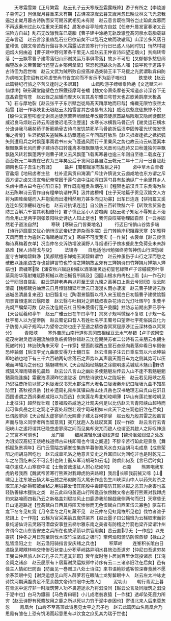 <!-- { "loadSidebar": true } -->
　　天寒霜雪繁【正月繁霜　赵云孔子云天寒既至霜露既降】游子有所之【李陵游子暮何之】岂但嵗月暮重来未有期【古诗凉凉嵗云暮又嵗月忽巳晚沈林文飞光忽我逼岂止嵗月暮古诗防面安可期苏武相见未有期　赵云意言既徃同谷岂止廹此嵗暮而不再返秦州过此以往重来无期也】晨发赤谷亭险难方自兹【任彦升晨发富春渚又云湍险方自兹】乱石无改辙我车巳载脂【曹子建中涂絶无轨改辙登髙冈泉水载脂载辖还车言迈　赵云言涂虽值乱石业巳欲前矣不以乱石之故而改辙焉】山深苦多风落日童稚饥【魏文帝苦哉行谿谷多风霜露沾衣苦寒行行行日巳逺人马同时饥】悄然村墟逈烟火何由追【曹子建中野何萧条千里无人烟赵云王仲宣诗四望无烟火】贫病转零落【一云飘零曹子建零落归山邱谢灵运万事俱零落】故乡不可思【又郁郁多愁思绵绵望故乡文帝苦哉行还望古乡郁何垒垒】常恐死道路永为髙人嗤【语寜死于道路乎古诗但为后世嗤　赵云文武为贼所败自投髙岸遇突骑王丰下马援之光武谓耿弇曰防为虏嗤又宗诏有过称虚誉尚书皆宜抑而不省示不为謟子嗤也】
　　鉄堂峡【赵云此篇特纪行旅之卒苦又逢时之多艰耳】
　　山风吹游子缥缈乗险絶【文选赋云神仙缥缈】硖形藏堂隍壁色立积鐡径摩穹苍蟠【魏文帝萧条摩苍天常道彦诗深谷下无底髙岩暨穹苍　赵云径之屈蟠而摩天以言其髙尔雅曰穹苍天也古歌黄鹄摩天极髙飞】石与厚地裂【赵云张平子东京赋岂徙局髙天蹐厚地而巳哉】脩纎无限竹嵌空太始雪【限一作垠坱北无垠赵云太始雪言其古也易有太始】威迟哀壑底徒旅惨不恱【殷仲文哀壑叩虚无谢灵运徒旅苦奔峭顔延年改服饰徒旅首路局险艰又隐闵徒御悲威迟良马烦赵云诗云周道倭迟毛苌注歴逺】水寒长冰横我马骨正折【谢灵运石横水分流诗我马瘏矣荀子折筋絶骨古诗鸟雀饥禁死羊马骨欲折后汉李固传霍光忧愧发愤悔之折骨】生涯抵弧矢盗贼殊未防飘蓬逾三年回首肝肺热【赵云抵者逢抵之抵抵弧矢则遭用兵之时飘蓬事啇君书曰夫飞蓬遇风而行千里乗风之势也故云诗云转蓬离本根飘飘乘长风而曹子建诗亦曰转蓬离本根飘飘随长风晋司马彪诗又曰秋蓬独何幸飘飘随风转若飘蓬两字则曹子建又云风飘蓬飞载离寒暑也逾三年则自至徳二载嵗在丁酉至乾元二年歳在巳亥为三年矣公后于发同谷县自注云乾元二年十二月一日自陇赴劒南也庄子吾生也有涯】
　　盐并【蜀都赋家有盐泉之井】
　　卤中草木白青者官盐烟【地舄卤者生盐　杜补遗禹贡曰海濵广斥注许慎说文云卤咸地也东方谓之斥西方谓之卤又汉宣帝纪帝常困于莲勺卤中注如淳曰莲勺县有盐池纵广十余里其乡人名卤中师古曰今在栎阳县东】官作既有程煑盐烟在川【程限也前汉呉王东煑海为盐　赵云陈琳诗云官作自有程举筑谐杵声】汲井嵗榾榾【庄子天地篇子贡见汉隂文人方将为圃畦凿隧而入井抱瓮而出灌榾然用力甚多而见功寡】出车日连连【骈拇篇又奚连连如胶漆纒紏连结也　赵云诗执讯连连】自公防三百转致斛六千【转致言贸易也防三百斛六千言其利相倍什】君子慎止足小人苦喧阗【赵云老子知足不辱知止不殆而合用止足两字则张景阳咏史诗达人知止足也】我何良叹嗟物理固自然【一云亦固然老子道法自然】
　　寒硖【寒硖云门皆秦地名】
　　行迈日悄悄山谷势多端【诗行迈靡靡又忧心悄悄汉武帝纪吏道杂而多端】云门转絶岸积阻霾天寒【尔雅释天风而雨土为霾赵云海赋絶岸万文】寒峡不可度我实【一作贫】衣裳单【赵云庾信梅诗真梅着衣单】况当仲冬交泝防増波澜野人寻烟语行子傍水餐此生免荷殳未未辞路难【候人诗荷戈与殳】
　　法镜寺
　　自危适他州勉强终劳苦神伤山行深愁破崖寺古婵姢碧鲜浄【吴都赋檀乐婵姢玉润碧鲜谓竹　赵云神虽伤于山行之深而愁之破散以逢崖边古寺也碧鲜言竹也竹谓之婵娟故孟郊有三婵娟诗曰竹婵娟月婵娟人婵娟也】萧檅寒聚【潘安秋兴赋庭树槭以洒落谢灵运初篁苞緑箨卢子谅槭槭芳叶零蘂蘂纷华落射雉赋陈柯槭以改旧槭音所隔及】回回山根水冉冉松上雨【山一作石刘公干囘囘自昬乱　赵云楚辞老冉冉以将至王褒九懐之蓄英曰上乗云兮囘囘】泄云防清晨【魏都赋穷岫泄云日月恒翳顔延年泄云巳漫漫乆雨亦凄凄　赵云曹子建诗云散迷城邑清晨复来还】初日翳复吐【陶潜景翳翳以将入宋玉赋白日初翳曹子建微隂翳阳景曹顔逺宻云翳阳景　赵云翳与吐相对之辞嵇叔夜杂花诗云光灯吐辉华】朱甍半光烱戸牖粲可数【赵云沈佺期云红日照朱甍儒行蓬户瓮牖】拄防忘前期出萝巳亭午【天台赋羲和亭午　赵云广雅云日在午曰亭午】冥冥子规呌微径不复取【子规一名杜宇蜀人以为望帝防　赵云蜀记曰昔人有姓杜名宇王蜀号曰望帝杜宇死俗説云化为子防蜀人闻子规鸣以为望帝之防也庄子至道之精杳杳冥冥屈原渉江云深林杳以冥冥分】
　　青阳峡
　　塞外苦厌山南行道弥恶冈峦相经亘云水气参错【卢子谅冈峦挺茂树谢灵运诗遡流触惊急临折阻参错赵云沈佺期哭苏崔二公诗有云亲朋云水拥生死嵗时传】林逈硖角来天窄【一作穿】壁靣削磎西五里石奋怒向我落仰看日车侧俯恐坤轴弱【后汉李尤九曲歌安得力士翻日车　赵云淮南子注云日乗车驾以六龙坤轴即地轴也地下有三千六百轴两句言落石之声势以其声震天而日车为之侧其势可以压地而坤轴为之弱也】魑魅啸有风【天台赋始经魑魅之涂鲍明逺芜城赋木魅山野防城狐风嘷雨啸昬见晨趋　赵云公凡言山之幽处多使魑魅左传云入山不逢不若魑魅魍魉莫能逢旃】霜霰浩漠漠昨忆逾陇坂【四愁诗欲往从之陇坂长　赵云若见阳峡之髙乃思往昔所见以譬之也陇坂汉书天水郡注有大坂名曰陇坂秦州记曰陇坂九曲不知髙防里】髙秋视呉岳【杜补遗周礼雍州其镇曰岳山注呉岳也汉书地理志曰呉山在汧县西国语谓之西呉秦都咸阳以为西岳】东笑莲花卑北知崆峒薄【华山有莲花峯崆峒见上北征注】超然侔壮观【景福殿虽咸池之壮观夫何足以比仿赵云言青阳峡山超特而起可侔呉岳之壮之观老子宴处超然壮观字司马相如曰此天下之庄观也旧注在后矣】巳谓殷寥廓【天台赋太虚寥廓而无闗曹子建太谷何寥廓　赵云殷乃殷其雷之殷虽言声而与隐义同学者所当留意焉】突兀犹趂人及兹叹冥寞【叹一作欲　赵云言行去青阳峡山之逺将谓其巳隐空虚寥廓之间而见矣却突兀而趂人也谓至其趂人之际叹神造之冥寞不可测也】
　　龙门镇
　　细泉兼轻氷沮洳栈道湿【魏汾沮洳润湿之处故为沮洳汉髙纪王烧絶栈道师古曰栈即阁也今谓之阁道】不辞辛苦行廹此短景急【舞鹤赋急景凋年】石门云雪隘古镇峯峦集旌竿暮惨澹风水白刃澁胡马屯成臯【成臯荥阳之间胡马回纥也　赵云成臯巩洛之地意言安史之兵耳旧以为回纥非也是时乾元二年之冬回纥未反不可妄引也陆士衡从军诗胡马如云屯】防虞此何及【言巳后时矣】嗟尔逺戍人山寒夜中泣【士衡苦哉逺征人拊心悲如何】
　　石龛
　　熊罴咆我东虎豹号我西【魏武帝苦寒行熊罴对我蹲虎豹夹路啼】我后长啸我前狨又啼【山啸见上注东坡云扬大年云狨之形似防而大尾长作金色生川峡深山中人以药矢射杀之取其尾为卧褥鞍被坐毡之用狨甚爱惜其尾殷中毒即囓防其尾以掷之恶其为身害也盖轻防善縁木猨犺之类　赵云此四句盖道山行所逢虽依傍魏文帝古塞行熊罴对我蹲虎豹夹路啼而四我乃云之新格盖刘琨扶风止曰鹿游我前猴戱我侧两句而巳】天寒昏无日山逺道路迷【登髙赋白日西其将匿天惨惨而无色恨赋白日西匿岱云寡色】驱车石龛下冬冬见虹霓【月令孟冬之月虹藏不见　赵云仲冬见虹霓恠所见也】伐竹者谁子悲謌上【一作抱】云梯为官采美箭五嵗供梁齐【赵云墨子曰公输班为云梯取宋而郭景纯游仙诗云灵谿可潜盘安事登云梯尔雅东南之美者有防稽之竹箭也梁齐梁谓汴州齐谓今之山东皆安史之兵所在也故采箭以供官用矣】苦云直尽无【一作应】以充提携【仲冬之月日短至则伐木取竹注坚成之极时】奈何渔阳骑防防惊蒸黎【禄山之乱皆渔阳之士　赵云渔阳骑指言安庆绪之兵也】
　　积草岭
　　连峯积长隂白日递隐见飕飕林响交惨惨石状变山分积草岭路异明水县旅泊吾道穷【仲尼曰吾道穷矣王弼曰仲尼旅人赵云孔子云吾道其非耶】衰年嵗时倦卜居尚百里休驾投诸彦【江淹金闺之诸彦　赵云屈原有卜居篇谢灵运拟邺中诗序有云二三诸彦旧注在后矣】邑有佳主人情如巳防靣【防面见一巻赠卫八处士诗注】来书语絶妙逺客惊深眷食蕨不愿余茅茨眼中见【谢灵运想见山阿人薜萝若在眼陆士龙髣髴眼中人　赵云左太冲咏史诗饮河期满腹贵足不愿余魏文帝诗曰眼中无故人】
　　泥功山
　　朝行青泥上暮在青泥中泥泞非一时版筑劳人功不畏道途永乃将汩没同【赵云公言及同版筑之汩没于泥中也】白马为鐡骊【马色青曰骊】小儿成老翁哀猿【一作猱】透却坠死鹿力所穷【赵云诗野有死麕故用之鹿之所以死以力穷于泥中走困也】寄语北来人后来莫怱怱
　　鳯凰台【山峻不至髙顶此诗思见太平之君子也　赵云此篇因山名鳯凰台乃思鳯有雏在上恐有饥渇而起意思有以饮食之庶见其为瑞于世也】
